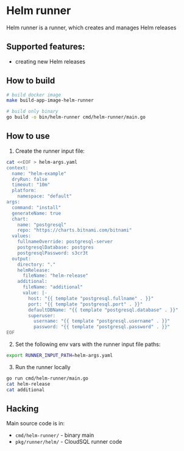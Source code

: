 # Helm runner

Helm runner is a runner, which creates and manages Helm releases

## Supported features:

- creating new Helm releases

## How to build

```bash
# build docker image
make build-app-image-helm-runner

# build only binary
go build -o bin/helm-runner cmd/helm-runner/main.go
```

## How to use

1. Create the runner input file:
```bash
cat <<EOF > helm-args.yaml
context:
  name: "helm-example"
  dryRun: false
  timeout: "10m"
  platform:
    namespace: "default"
args:
  command: "install"
  generateName: true
  chart:
    name: "postgresql"
    repo: "https://charts.bitnami.com/bitnami"
  values:
    fullnameOverride: postgresql-server
    postgresqlDatabase: postgres
    postgresqlPassword: s3cr3t
  output:
    directory: "."
    helmRelease:
      fileName: "helm-release"
    additional:
      fileName: "additional"
      value: |-
        host: "{{ template "postgresql.fullname" . }}"
        port: "{{ template "postgresql.port" . }}"
        defaultDBName: "{{ template "postgresql.database" . }}"
        superuser:
          username: "{{ template "postgresql.username" . }}"
          password: "{{ template "postgresql.password" . }}"
EOF
```

2. Set the following env vars with the runner input file paths:
```bash
export RUNNER_INPUT_PATH=helm-args.yaml
```

3. Run the runner locally
```bash
go run cmd/helm-runner/main.go
cat helm-release
cat additional
```

## Hacking

Main source code is in:
- `cmd/helm-runner/` - binary main
- `pkg/runner/helm/` - CloudSQL runner code
